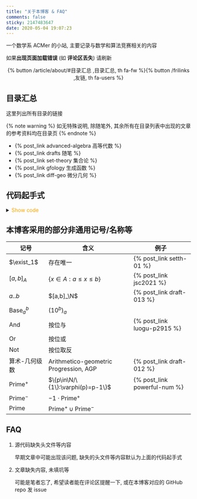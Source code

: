 ```yaml
---
title: "关于本博客 & FAQ"
comments: false
sticky: 2147483647
date: 2020-05-04 19:07:23
---
```


一个数学系 ACMer 的小站, 主要记录与数学和算法竞赛相关的内容

如果**出现页面加载错误** (如 **评论区丢失**) 请刷新

<div style="text-align: center;"><div>{% button /article/about/#目录汇总 ,目录汇总, th fa-fw %}{% button /frilinks ,友链, th fa-users %}</div></div>

<!-- more -->

## 目录汇总

这里列出所有目录的链接

{% note warning %}
如无特殊说明, 除随笔外, 其余所有在目录列表中出现的文章的参考资料均在目录页
{% endnote %}

- {% post_link advanced-algebra 高等代数 %}
- {% post_link drafts 随笔 %}
- {% post_link set-theory 集合论 %}
- {% post_link gfology 生成函数 %}
- {% post_link diff-geo 微分几何 %}

## 代码起手式

<details>
<summary><font color='orange'>Show code</font></summary>

{% include_code lang:cpp about/init.cpp %}

</details>

## 本博客采用的部分非通用记号/名称等

| 记号                      | 含义                                   | 例子                         |
| ------------------------- | -------------------------------------- | ---------------------------- |
| $\exist_1$                | 存在唯一                               | {% post_link setth-01 %}     |
| $[a,b]_A$                 | $\{x\in A:a\leqslant x\leqslant b\}$   | {% post_link jsc2021 %}      |
| $a..b$                    | $[a,b]_\N$                             | {% post_link draft-013 %}    |
| $\operatorname{Base}_a^b$ | $(10^b)_a$                             |                              |
| $\operatorname{And}$      | 按位与                                 | {% post_link luogu-p2915 %}  |
| $\operatorname{Or}$       | 按位或                                 |                              |
| $\operatorname{Not}$      | 按位取反                               |                              |
| 算术-几何级数             | Arithmetico-geometric Progression, AGP | {% post_link draft-012 %}    |
| $\text{Prime}^+$          | $\{p\in\N/\{1\}:\varphi(p)=p-1\}$      | {% post_link powerful-num %} |
| $\text{Prime}^-$          | $-1\cdot\text{Prime}^+$                |                              |
| $\text{Prime}$            | $\text{Prime}^+\cup\text{Prime}^-$     |                              |

## FAQ

1. 源代码缺失头文件等内容

   早期文章中可能出现该问题, 缺失的头文件等内容默认为上面的代码起手式

1. 文章缺失内容, 未填坑等

   可能是笔者忘了, 希望读者能在评论区提醒一下, 或在本博客对应的 GitHub repo 发 issue
